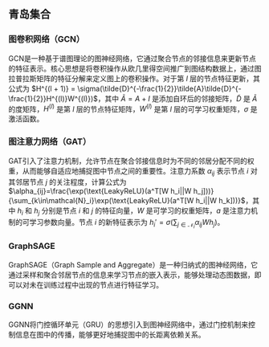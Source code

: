 ## 青岛集合

### 图卷积网络（GCN）
GCN是一种基于谱图理论的图神经网络，它通过聚合节点的邻接信息来更新节点的特征表示。核心思想是将卷积操作从欧几里得空间推广到图结构数据上，通过图拉普拉斯矩阵的特征分解来定义图上的卷积操作。对于第 $l$ 层的节点特征更新，其公式为 $H^{(l + 1)} = \sigma(\tilde{D}^{-\frac{1}{2}}\tilde{A}\tilde{D}^{-\frac{1}{2}}H^{(l)}W^{(l)})$，其中 $\tilde{A}=A + I$ 是添加自环后的邻接矩阵，$\tilde{D}$ 是 $\tilde{A}$ 的度矩阵，$H^{(l)}$ 是第 $l$ 层的节点特征矩阵，$W^{(l)}$ 是第 $l$ 层的可学习权重矩阵，$\sigma$ 是激活函数。

### 图注意力网络（GAT）
GAT引入了注意力机制，允许节点在聚合邻接信息时为不同的邻居分配不同的权重，从而能够自适应地捕捉图中节点之间的重要性。注意力系数 $\alpha_{ij}$ 表示节点 $i$ 对其邻居节点 $j$ 的关注程度，计算公式为 $\alpha_{ij}=\frac{\exp(\text{LeakyReLU}(a^T[W h_i||W h_j]))}{\sum_{k\in\mathcal{N}_i}\exp(\text{LeakyReLU}(a^T[W h_i||W h_k]))}$，其中 $h_i$ 和 $h_j$ 分别是节点 $i$ 和 $j$ 的特征向量，$W$ 是可学习的权重矩阵，$a$ 是注意力机制的可学习参数向量。节点 $i$ 的新特征表示为 $h_i'=\sigma(\sum_{j\in\mathcal{N}_i}\alpha_{ij}W h_j)$。

### GraphSAGE
GraphSAGE（Graph Sample and Aggregate）是一种归纳式的图神经网络，它通过采样和聚合邻居节点的信息来学习节点的嵌入表示，能够处理动态图数据，即可以对未在训练过程中出现的节点进行特征学习。


### GGNN
GGNN将门控循环单元（GRU）的思想引入到图神经网络中，通过门控机制来控制信息在图中的传播，能够更好地捕捉图中的长距离依赖关系。
